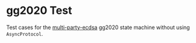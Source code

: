 # gg2020 Test

Test cases for the [multi-party-ecdsa][] gg2020 state machine without using `AsyncProtocol`.

[multi-party-ecdsa]: https://github.com/ZenGo-X/multi-party-ecdsa
